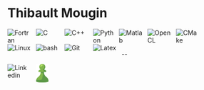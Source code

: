# Thibault Mougin  
      
<img align="left" alt="Fortran" width="54px" src="https://cdn.jsdelivr.net/gh/devicons/devicon@latest/icons/fortran/fortran-original.svg" style="padding-right:10px;" />     
<img align="left" alt="C" width="54px" src="https://cdn.jsdelivr.net/gh/devicons/devicon@latest/icons/c/c-original.svg" style="padding-right:10px;" />          
<img align="left" alt="C++" width="54px" src="https://cdn.jsdelivr.net/gh/devicons/devicon@latest/icons/cplusplus/cplusplus-original.svg" style="padding-right:10px;" />
<img align="left" alt="Python" width="54px" src="https://cdn.jsdelivr.net/gh/devicons/devicon@latest/icons/python/python-original.svg" style="padding-right:4px;"  />          
<img align="left" alt="Matlab" width="54px" src="https://cdn.jsdelivr.net/gh/devicons/devicon@latest/icons/matlab/matlab-original.svg" style="padding-right:10px;" />  
<img align="left" alt="OpenCL" width="54px" src="https://cdn.jsdelivr.net/gh/devicons/devicon@latest/icons/opencl/opencl-original.svg" style="padding-right:10px;" />     
<img align="left" alt="CMake" width="54px" src="https://cdn.jsdelivr.net/gh/devicons/devicon@latest/icons/cmake/cmake-plain.svg" style="padding-right:10px;" />     
<img align="left" alt="Linux" width="54px" src="https://cdn.jsdelivr.net/gh/devicons/devicon@latest/icons/linux/linux-plain.svg" style="padding-right:10px;"  />       
<img align="left" alt="bash" width="54px" src="https://cdn.jsdelivr.net/gh/devicons/devicon@latest/icons/bash/bash-original.svg" style="padding-right:10px;" />
<img align="left" alt="Git" width="54px" src="https://cdn.jsdelivr.net/gh/devicons/devicon/icons/git/git-original.svg" style="padding-right:10px;" />
<img align="left" alt="Latex" width="54px" src="https://cdn.jsdelivr.net/gh/devicons/devicon@latest/icons/latex/latex-original.svg" style="padding-right:10px;" />
<br />
<br />

--

[<img align="left" alt="Linkedin" width="44px" src ="https://cdn.jsdelivr.net/gh/devicons/devicon@latest/icons/linkedin/linkedin-original.svg" style="padding-right:10px;" />](https://www.linkedin.com/in/thibault-mougin-14098b220/)  [<img align="left" alt="chess.com" width="28px" src ="./img/chesscom_pawn.png" style="padding-left:10px;" />](https://www.chess.com/member/nanobruh) 


